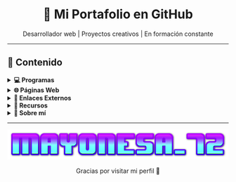 <h1 align="center">🚀 Mi Portafolio en GitHub</h1>
<p align="center">Desarrollador web | Proyectos creativos | En formación constante</p>

---

## 📂 Contenido

<details>
<summary><strong>💻 Programas</strong></summary>

- 📥 <a href="https://github.com/Mayonesa7272/CleanRush" target="_blank">CleanRush</a>
- Gestor de tareas con SQLite
- App de finanzas personales
</details>

<details>
<summary><strong>🌐 Páginas Web</strong></summary>

- [Portafolio Personal](https://miportafolio.github.io)
- [Tienda Online](https://proyecto-tienda.github.io)
- [App del Clima](https://climaapp.github.io)
</details>

<details>
<summary><strong>🔗 Enlaces Externos</strong></summary>

- [GitHub](https://github.com/tuusuario)
- [LinkedIn](https://linkedin.com/in/tuusuario)
- [Correo](mailto:tuemail@ejemplo.com)
</details>

<details>
<summary><strong>📁 Recursos</strong></summary>

- Plantillas HTML gratuitas
- Bibliotecas de iconos
- Cursos y tutoriales online
</details>

<details>
<summary><strong>📜 Sobre mí</strong></summary>

Soy un apasionado del desarrollo web y la programación creativa. Me encanta crear soluciones útiles y aprender nuevas tecnologías. Siempre buscando colaborar en proyectos interesantes.
</details>

---

<p align="center">
  <img src="https://github.com/Mayonesa7272/Principal/blob/4e88cd53b4b455868e62b7585c2e703674003102/Source/cooltext471920183441659.png" />
</p>

<p align="center">Gracias por visitar mi perfil 🙌</p>
